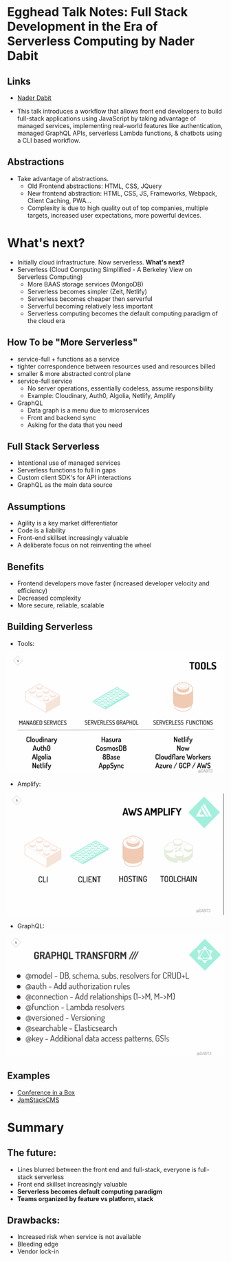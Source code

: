 # Egghead Talk Notes: Full Stack Development in the Era of Serverless Computing by Nader Dabit

## Links

- [Nader Dabit](https://twitter.com/dabit3)

- This talk introduces a workflow that allows front end developers to build full-stack applications using JavaScript by taking advantage of managed services, implementing real-world features like authentication, managed GraphQL APIs, serverless Lambda functions, & chatbots using a CLI based workflow.

## Abstractions

- Take advantage of abstractions.
  - Old Frontend abstractions: HTML, CSS, JQuery
  - New frontend abstraction: HTML, CSS, JS, Frameworks, Webpack, Client Caching, PWA...
  - Complexity is due to high quality out of top companies, multiple targets, increased user expectations, more powerful devices.

# What's next?

- Initially cloud infrastructure. Now serverless. **What's next?**
- Serverless (Cloud Computing Simplified - A Berkeley View on Serverless Computing)
  - More BAAS storage services (MongoDB)
  - Serverless becomes simpler (Zeit, Netlify)
  - Serverless becomes cheaper then serverful
  - Serverful becoming relatively less important
  - Serverless computing becomes the default computing paradigm of the cloud era

## How To be "More Serverless"

- service-full + functions as a service
- tighter correspondence between resources used and resources billed
- smaller & more abstracted control plane
- service-full service
  - No server operations, essentially codeless, assume responsibility
  - Example: Cloudinary, Auth0, Algolia, Netlify, Amplify
- GraphQL
  - Data graph is a menu due to microservices
  - Front and backend sync
  - Asking for the data that you need

## Full Stack Serverless

- Intentional use of managed services
- Serverless functions to full in gaps
- Custom client SDK's for API interactions
- GraphQL as the main data source

## Assumptions

- Agility is a key market differentiator
- Code is a liability
- Front-end skillset increasingly valuable
- A deliberate focus on not reinventing the wheel

## Benefits

- Frontend developers move faster (increased developer velocity and efficiency)
- Decreased complexity
- More secure, reliable, scalable

## Building Serverless

- Tools:

![](./images/tools.png)

- Amplify:

![](./images/amplify.png)

- GraphQL:

![](./images/graphql.png)

## Examples

- [Conference in a Box](https://github.com/dabit3/conference-app-in-a-box)
- [JamStackCMS](https://www.jamstackcms.io)

# Summary

## The future:

- Lines blurred between the front end and full-stack, everyone is full-stack serverless
- Front end skillset increasingly valuable
- **Serverless becomes default computing paradigm**
- **Teams organized by feature vs platform, stack**

## Drawbacks:

- Increased risk when service is not available
- Bleeding edge
- Vendor lock-in
